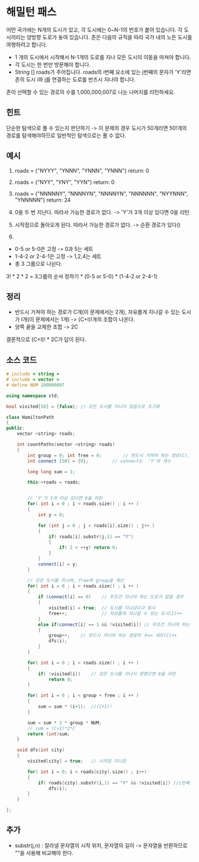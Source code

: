 # 해밀턴 패스
어떤 국가에는 N개의 도시가 있고, 각 도시에는 0~N-1의 번호가 붙어 있습니다. 
각 도시끼리는 양방향 도로가 놓여 있습니다.
존은 다음의 규칙을 따라 국가 내의 노든 도시를 여행하려고 합니다.
* 1 개의 도시에서 시작해서 N-1개의 도로를 지나 모든 도시의 이동을 마쳐야 합니다.
* 각 도시는 한 번만 방문해야 합니다.
* String [] roads가 주어집니다. roads의 i번째 요소에 있는 j번째의 문자가 'Y'라면 존의 도시 i와 j를 연결하는 도로를 반즈시 지나야 합니다.

존이 선택할 수 있는 경로의 수를 1,000,000,007로 나눈 나머지를 리턴하세요.


## 힌트
단순한 탐색으로 풀 수 있는지 판단하기 -> 이 문제의 경우 도시가 50개라면 50!개의 경로를 탐색해야하므로 일반적인 탐색으로는 풀 수 없다.

## 예시
1. roads = {"NYYY", "YNNN", "YNNN", "YNNN"}	return: 0
2. roads = {"NYY", "YNY", "YYN"}											return: 0
3. roads = {"NNNNNY", "NNNNYN", "NNNNYN", "NNNNNN", "NYYNNN", "YNNNNN"}		return: 24

1. 0을 두 번 지난다. 따라서 가능한 경로가 없다.	-> 'Y'가 3개 이상 있다면 0을 리턴

2. 시작점으로 돌아오게 된다. 따라서 가능한 경로가 없다.	-> 순환 경로가 있다()

3.
* 0-5 or 5-0은 고정 -> 0과 5는 세트
* 1-4-2 or 2-4-1은 고정 -> 1,2,4는 세트
* 총 3 그룹으로 나뉜다.

3! * 2 * 2 =  3그룹의 순서 정하기 * (0-5 or 5-0) * (1-4-2 or 2-4-1)


## 정리
* 반드시 거쳐야 하는 경로가 C개(이 문제에서는 2개), 자유롭게 지나갈 수 있는 도시가 I개(이 문제에서는 1개) -> (C+I)!개의 조합이 나온다.
* 양쪽 끝을 교체한 조합 -> 2C

결론적으로 (C+I)! * 2C가 답이 된다.

## 소스 코드

```cpp
# include < string >
# include < vector >
# define NUM 100000007

using namespace std;

bool visited[50] = {false};	// 모든 도시를 지나지 않음으로 초기화

class HamiltonPath
{
public:
	vector <string> roads;

	int countPaths(vector <string> roads)
	{
		int group = 0; int free = 0;		// 반드시 거쳐야 하는 경로(C), 자유롭게 지나갈 수 있는 도시(I)
		int connect [50] = {0};			// connect는  'Y'의 개수

		long long sum = 1;

		this->roads = roads;


		// 'Y'가 3개 이상 있다면 0을 리턴
		for( int i = 0 ; i < roads.size() ; i ++ )
		{
			int y = 0;

			for (int j = 0 ; j < roads[i].size() ; j++ )
			{
				if( roads[i].substr(j,1) == "Y")
				{
					if( 2 < ++y) return 0;
				}
			}
			connect[i] = y;
		}

		// 모든 도시를 지나며, free와 group을 계산
		for( int i = 0 ; i < roads.size() ; i ++ )
		{
			if (connect[i] == 0)	// 무조건 지나야 하는 도로가 없을 경우
			{
				visited[i] = true;	// 도시를 지나갔다고 표시
				free++;				// 자유롭게 지나갈 수 있는 도시(I)++
			}
			else if(connect[i] == 1 && !visited[i])	// 무조건 지나야 하는 경로가 1개이고, 아직 그 도시를 지나지 않았을 때
			{
				group++;	// 반드시 지나야 하는 경로의 수== 세트(C)++
				dfs(i);
			}
		}

		for( int i = 0 ; i < roads.size() ; i ++ )
		{
			if( !visited[i])	// 모든 도시를 지나지 못했으면 0을 리턴
				return 0;
		}

		for( int i = 0 ; i < group + free ; i ++ )
		{
			sum = sum * (i+1);	//(C+I)!
		}

		sum = sum * 2 * group * NUM;
		// sum = (C+I)*2*C
		return (int)sum;
	}

	void dfs(int city)
	{
		visited[city] = true;	// 시작점 지나감

		for( int i = 0; i < roads[city].size() ; i++)
		{
			if( roads[city].substr(i,1) == "Y" && !visited[i]) //i번째 도시와 이어지는 도로를 무조건 지나야 하고, 아직 I 도시를 지나지 않았을 때
				dfs(i);
		}
	}

};

```

## 추가
* substr(j,n) :  잘라낼 문자열의 시작 위치, 문자열의 길이 -> 문자열을 반환하므로 ""을 사용해 비교해야 한다.


